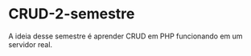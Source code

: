 # CRUD-2-semestre

A ideia desse semestre é aprender CRUD em PHP funcionando em um servidor real.


